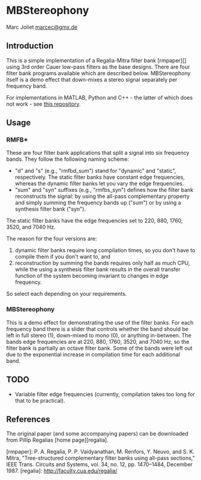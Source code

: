 # MBStereophony
Marc Joliet <marcec@gmx.de>

## Introduction

This is a simple implementation of a Regalia-Mitra filter bank [rmpaper][] using
3rd order Cauer low-pass filters as the base designs.  There are four filter
bank programs available which are described below.  MBStereophony itself is a
demo effect that down-mixes a stereo signal separately per frequency band.

For implementations in MATLAB, Python and C++ - the latter of which does not
work - see [this repository](http://sourceforge.net/projects/mbstereophony).

## Usage

### RMFB\*

These are four filter bank applications that split a signal into six frequency
bands.  They follow the following naming scheme:

- "d" and "s" (e.g., "rmfbd\_sum") stand for "dynamic" and "static",
  respectively.  The static filter banks have constant edge frequencies, whereas
  the dynamic filter banks let you vary the edge frequencies.
- "sum" and "syn" suffixes (e.g., "rmfbs\_syn") defines how the filter bank
  reconstructs the signal: by using the all-pass complementary property and
  simply summing the frequency bands up ("sum") or by using a synthesis filter
  bank ("syn").

The static filter banks have the edge frequencies set to 220, 880, 1760, 3520,
and 7040 Hz.

The reason for the four versions are:

1. dynamic filter banks require long compilation times, so you don't have to
   compile them if you don't want to, and
2. reconstruction by summing the bands requires only half as much CPU, while the
   using a synthesis filter bank results in the overall transfer function of the
   system becoming invariant to changes in edge frequency.

So select each depending on your requirements.

### MBStereophony

This is a demo effect for demonstrating the use of the filter banks.  For each
frequency band there is a slider that controls whether the band should be left
in full stereo (1), down-mixed to mono (0), or anything in-between.  The bands
edge frequencies are at 220, 880, 1760, 3520, and 7040 Hz, so the filter bank is
partially an octave filter bank.  Some of the bands were left out due to the
exponential increase in compilation time for each additional band.

## TODO

- Variable filter edge frequencies (currently, compilation takes too long for
  that to be practical).

## References

The original paper (and some accompanying papers) can be downloaded from Pillip
Regalias [home page][regalia].

[rmpaper]: P. A. Regalia, P. P. Vaidyanathan, M. Renfors, Y. Neuvo, and S. K.
Mitra, "Tree-structured complementary filter banks using all-pass sections,"
IEEE Trans. Circuits and Systems, vol. 34, no. 12, pp. 1470–1484, December 1987.
[regalia]: http://faculty.cua.edu/regalia/
